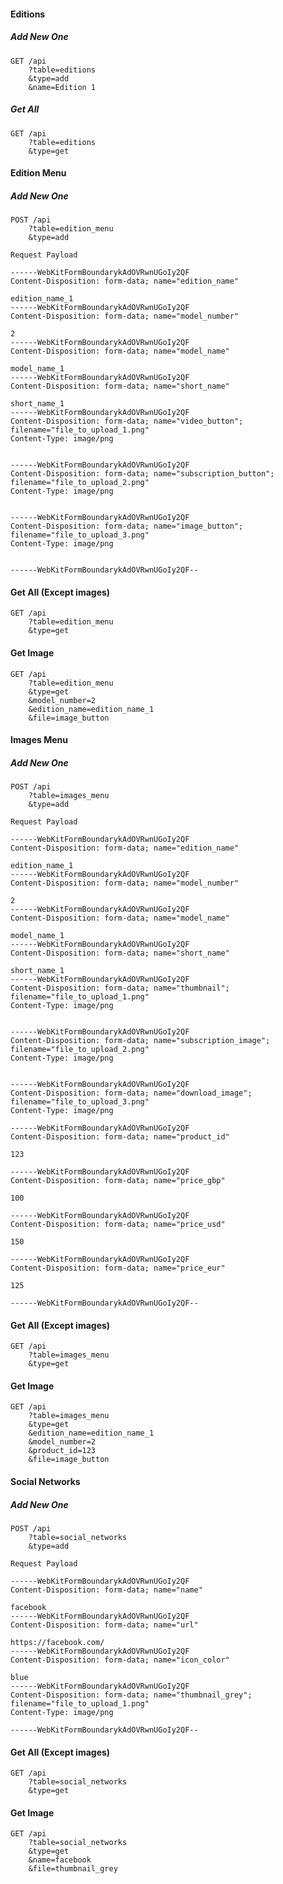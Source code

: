 #### Editions

##### Add New One 
    GET /api
        ?table=editions
        &type=add
        &name=Edition 1
  
##### Get All
    GET /api
        ?table=editions
        &type=get

#### Edition Menu

##### Add New One
    POST /api
        ?table=edition_menu
        &type=add
        
    Request Payload
    
    ------WebKitFormBoundarykAdOVRwnUGoIy2QF
    Content-Disposition: form-data; name="edition_name"
    
    edition_name_1
    ------WebKitFormBoundarykAdOVRwnUGoIy2QF
    Content-Disposition: form-data; name="model_number"
    
    2
    ------WebKitFormBoundarykAdOVRwnUGoIy2QF
    Content-Disposition: form-data; name="model_name"
    
    model_name_1
    ------WebKitFormBoundarykAdOVRwnUGoIy2QF
    Content-Disposition: form-data; name="short_name"
    
    short_name_1
    ------WebKitFormBoundarykAdOVRwnUGoIy2QF
    Content-Disposition: form-data; name="video_button"; filename="file_to_upload_1.png"
    Content-Type: image/png
    
    
    ------WebKitFormBoundarykAdOVRwnUGoIy2QF
    Content-Disposition: form-data; name="subscription_button"; filename="file_to_upload_2.png"
    Content-Type: image/png
    
    
    ------WebKitFormBoundarykAdOVRwnUGoIy2QF
    Content-Disposition: form-data; name="image_button"; filename="file_to_upload_3.png"
    Content-Type: image/png
    
    
    ------WebKitFormBoundarykAdOVRwnUGoIy2QF--
    
#### Get All (Except images)
    GET /api
        ?table=edition_menu
        &type=get
    
#### Get Image
    GET /api
        ?table=edition_menu
        &type=get
        &model_number=2
        &edition_name=edition_name_1
        &file=image_button

#### Images Menu

##### Add New One
    POST /api
        ?table=images_menu
        &type=add
        
    Request Payload
    
    ------WebKitFormBoundarykAdOVRwnUGoIy2QF
    Content-Disposition: form-data; name="edition_name"
    
    edition_name_1
    ------WebKitFormBoundarykAdOVRwnUGoIy2QF
    Content-Disposition: form-data; name="model_number"
    
    2
    ------WebKitFormBoundarykAdOVRwnUGoIy2QF
    Content-Disposition: form-data; name="model_name"
    
    model_name_1
    ------WebKitFormBoundarykAdOVRwnUGoIy2QF
    Content-Disposition: form-data; name="short_name"
    
    short_name_1
    ------WebKitFormBoundarykAdOVRwnUGoIy2QF
    Content-Disposition: form-data; name="thumbnail"; filename="file_to_upload_1.png"
    Content-Type: image/png
    
    
    ------WebKitFormBoundarykAdOVRwnUGoIy2QF
    Content-Disposition: form-data; name="subscription_image"; filename="file_to_upload_2.png"
    Content-Type: image/png
    
    
    ------WebKitFormBoundarykAdOVRwnUGoIy2QF
    Content-Disposition: form-data; name="download_image"; filename="file_to_upload_3.png"
    Content-Type: image/png
    
    ------WebKitFormBoundarykAdOVRwnUGoIy2QF
    Content-Disposition: form-data; name="product_id"
    
    123
    
    ------WebKitFormBoundarykAdOVRwnUGoIy2QF
    Content-Disposition: form-data; name="price_gbp"
    
    100
    
    ------WebKitFormBoundarykAdOVRwnUGoIy2QF
    Content-Disposition: form-data; name="price_usd"
    
    150
    
    ------WebKitFormBoundarykAdOVRwnUGoIy2QF
    Content-Disposition: form-data; name="price_eur"
    
    125
    
    ------WebKitFormBoundarykAdOVRwnUGoIy2QF--
    
#### Get All (Except images)
    GET /api
        ?table=images_menu
        &type=get
    
#### Get Image
    GET /api
        ?table=images_menu
        &type=get
        &edition_name=edition_name_1
        &model_number=2
        &product_id=123
        &file=image_button


#### Social Networks

##### Add New One
    POST /api
        ?table=social_networks
        &type=add
        
    Request Payload
    
    ------WebKitFormBoundarykAdOVRwnUGoIy2QF
    Content-Disposition: form-data; name="name"
    
    facebook
    ------WebKitFormBoundarykAdOVRwnUGoIy2QF
    Content-Disposition: form-data; name="url"
    
    https://facebook.com/
    ------WebKitFormBoundarykAdOVRwnUGoIy2QF
    Content-Disposition: form-data; name="icon_color"
    
    blue
    ------WebKitFormBoundarykAdOVRwnUGoIy2QF
    Content-Disposition: form-data; name="thumbnail_grey"; filename="file_to_upload_1.png"
    Content-Type: image/png
    
    ------WebKitFormBoundarykAdOVRwnUGoIy2QF--
    
#### Get All (Except images)
    GET /api
        ?table=social_networks
        &type=get
    
#### Get Image
    GET /api
        ?table=social_networks
        &type=get
        &name=facebook
        &file=thumbnail_grey
